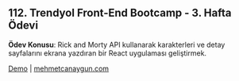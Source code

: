 ## 112. Trendyol Front-End Bootcamp - 3. Hafta Ödevi

**Ödev Konusu**: Rick and Morty API kullanarak karakterleri ve detay sayfalarını ekrana yazdıran bir React uygulaması geliştirmek.

[Demo]() | [mehmetcanaygun.com](https://mehmetcanaygun.com)
